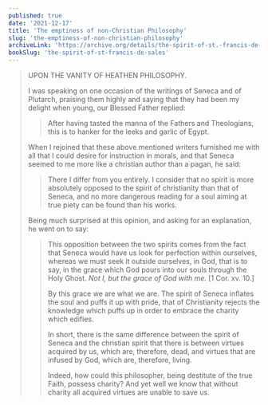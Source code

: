 ```yaml
---
published: true
date: '2021-12-17'
title: 'The emptiness of non-Christian Philosophy'
slug: 'the-emptiness-of-non-christian-philosophy'
archiveLink: 'https://archive.org/details/the-spirit-of-st.-francis-de-sales/page/76?view=theater'
bookSlug: 'the-spirit-of-st-francis-de-sales'
---
```


> UPON THE VANITY OF HEATHEN PHILOSOPHY.
> 
> I was speaking on one occasion of the writings of Seneca and of Plutarch, praising them highly and saying that they had been my delight when young, our Blessed Father replied:
> 
>> After having tasted the manna of the Fathers and Theologians, this is to hanker for the leeks and garlic of Egypt.
> 
> When I rejoined that these above mentioned writers furnished me with all that I could desire for instruction in morals, and that Seneca seemed to me more like a christian author than a pagan, he said:
> 
>> There I differ from you entirely. I consider that no spirit is more absolutely opposed to the spirit of christianity than that of Seneca, and no more dangerous reading for a soul aiming at true piety can be found than his works.
>
> Being much surprised at this opinion, and asking for an explanation, he went on to say:
> 
>> This opposition between the two spirits comes from the fact that Seneca would have us look for perfection within ourselves, whereas we must seek it outside ourselves, in God, that is to say, in the grace which God pours into our souls through the Holy Ghost. *Not I, but the grace of God with me.* [1 Cor. xv. 10.]
>>
>> By this grace we are what we are. The spirit of Seneca inflates the soul and puffs it up with pride, that of Christianity rejects the knowledge which puffs up in order to embrace the charity which edifies.
>>
>> In short, there is the same difference between the spirit of Seneca and the christian spirit that there is between virtues acquired by us, which are, therefore, dead, and virtues that are infused by God, which are, therefore, living.
>>
>> Indeed, how could this philosopher, being destitute of the true Faith, possess charity? And yet well we know that without charity all acquired virtues are unable to save us.